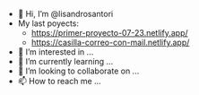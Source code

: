 - 👋 Hi, I’m @lisandrosantori
- My last poyects:
  +  https://primer-proyecto-07-23.netlify.app/
  +  https://casilla-correo-con-mail.netlify.app/
- 👀 I’m interested in ...
- 🌱 I’m currently learning ...
- 💞️ I’m looking to collaborate on ...
- 📫 How to reach me ...

<!---
lisandrosantori/lisandrosantori is a ✨ special ✨ repository because its `README.md` (this file) appears on your GitHub profile.
You can click the Preview link to take a look at your changes.
--->
